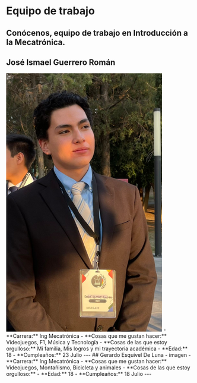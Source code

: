 # Equipo de trabajo

Conócenos, equipo de trabajo en Introducción a la Mecatrónica.
---

## José Ismael Guerrero Román
<img src="../recursos/imgs/Joy.jpg" alt="Foto_Joy" width="420">
- **Carrera:** Ing Mecatrónica
- **Cosas que me gustan hacer:** Videojuegos, F1, Música y Tecnología
- **Cosas de las que estoy orgulloso:** Mi familia, Mis logros y mi trayectoria académica 
- **Edad:** 18
- **Cumpleaños:** 23 Julio
---
## Gerardo Esquivel De Luna
- imagen
- **Carrera:** Ing Mecatrónica
- **Cosas que me gustan hacer:** Videojuegos, Montañismo, Bicicleta y animales
- **Cosas de las que estoy orgulloso:**
- **Edad:** 18
- **Cumpleaños:** 18 Julio
---


